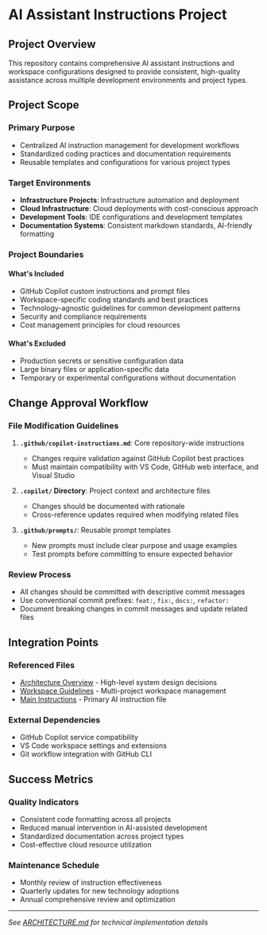 # AI Assistant Instructions Project

## Project Overview

This repository contains comprehensive AI assistant instructions and workspace configurations designed to provide
consistent, high-quality assistance across multiple development environments and project types.

## Project Scope

### Primary Purpose

- Centralized AI instruction management for development workflows
- Standardized coding practices and documentation requirements
- Reusable templates and configurations for various project types

### Target Environments

- **Infrastructure Projects**: Infrastructure automation and deployment
- **Cloud Infrastructure**: Cloud deployments with cost-conscious approach
- **Development Tools**: IDE configurations and development templates
- **Documentation Systems**: Consistent markdown standards, AI-friendly formatting

### Project Boundaries

#### What's Included

- GitHub Copilot custom instructions and prompt files
- Workspace-specific coding standards and best practices
- Technology-agnostic guidelines for common development patterns
- Security and compliance requirements
- Cost management principles for cloud resources

#### What's Excluded

- Production secrets or sensitive configuration data
- Large binary files or application-specific data
- Temporary or experimental configurations without documentation

## Change Approval Workflow

### File Modification Guidelines

1. **`.github/copilot-instructions.md`**: Core repository-wide instructions
   - Changes require validation against GitHub Copilot best practices
   - Must maintain compatibility with VS Code, GitHub web interface, and Visual Studio

2. **`.copilot/` Directory**: Project context and architecture files
   - Changes should be documented with rationale
   - Cross-reference updates required when modifying related files

3. **`.github/prompts/`**: Reusable prompt templates
   - New prompts must include clear purpose and usage examples
   - Test prompts before committing to ensure expected behavior

### Review Process

- All changes should be committed with descriptive commit messages
- Use conventional commit prefixes: `feat:`, `fix:`, `docs:`, `refactor:`
- Document breaking changes in commit messages and update related files

## Integration Points

### Referenced Files

- [Architecture Overview](ARCHITECTURE.md) - High-level system design decisions
- [Workspace Guidelines](WORKSPACE.md) - Multi-project workspace management
- [Main Instructions](../.github/copilot-instructions.md) - Primary AI instruction file

### External Dependencies

- GitHub Copilot service compatibility
- VS Code workspace settings and extensions
- Git workflow integration with GitHub CLI

## Success Metrics

### Quality Indicators

- Consistent code formatting across all projects
- Reduced manual intervention in AI-assisted development
- Standardized documentation across project types
- Cost-effective cloud resource utilization

### Maintenance Schedule

- Monthly review of instruction effectiveness
- Quarterly updates for new technology adoptions
- Annual comprehensive review and optimization

---

*See [ARCHITECTURE.md](ARCHITECTURE.md) for technical implementation details*
